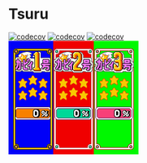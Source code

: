 # Tsuru  
[![codecov](https://codecov.io/gh/tsuruclient/tsuru/branch/dev/graph/badge.svg)](https://codecov.io/gh/tsuruclient/tsuru) [![codecov](https://codecov.io/gh/tsuruclient/tsuru/branch/dev/graph/badge.svg)](https://codecov.io/gh/tsuruclient/tsuru) [![codecov](https://codecov.io/gh/tsuruclient/tsuru/branch/dev/graph/badge.svg)](https://codecov.io/gh/tsuruclient/tsuru)  
![0%0%0%](./images/000.png)
